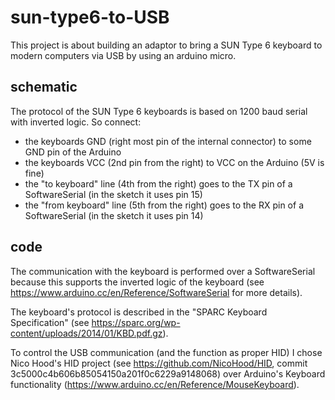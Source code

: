 # sun-type6-to-USB
This project is about building an adaptor to bring a SUN Type 6 keyboard to modern computers via USB by using an arduino micro.

## schematic

The protocol of the SUN Type 6 keyboards is based on 1200 baud serial with inverted logic. So connect:
 * the keyboards GND (right most pin of the internal connector) to some GND pin of the Arduino
 * the keyboards VCC (2nd pin from the right) to VCC on the Arduino (5V is fine)
 * the "to keyboard" line (4th from the right) goes to the TX pin of a SoftwareSerial (in the sketch it uses pin 15)
 * the "from keyboard" line (5th from the right) goes to the RX pin of a SoftwareSerial (in the sketch it uses pin 14)
 
## code 

The communication with the keyboard is performed over a SoftwareSerial because this supports the inverted logic of the keyboard (see https://www.arduino.cc/en/Reference/SoftwareSerial for more details). 

The keyboard's protocol is described in the "SPARC Keyboard Specification" (see https://sparc.org/wp-content/uploads/2014/01/KBD.pdf.gz).

To control the USB communication (and the function as proper HID) I chose Nico Hood's HID project (see https://github.com/NicoHood/HID, commit 3c5000c4b606b85054150a201f0c6229a9148068) over Arduino's Keyboard functionality (https://www.arduino.cc/en/Reference/MouseKeyboard).

